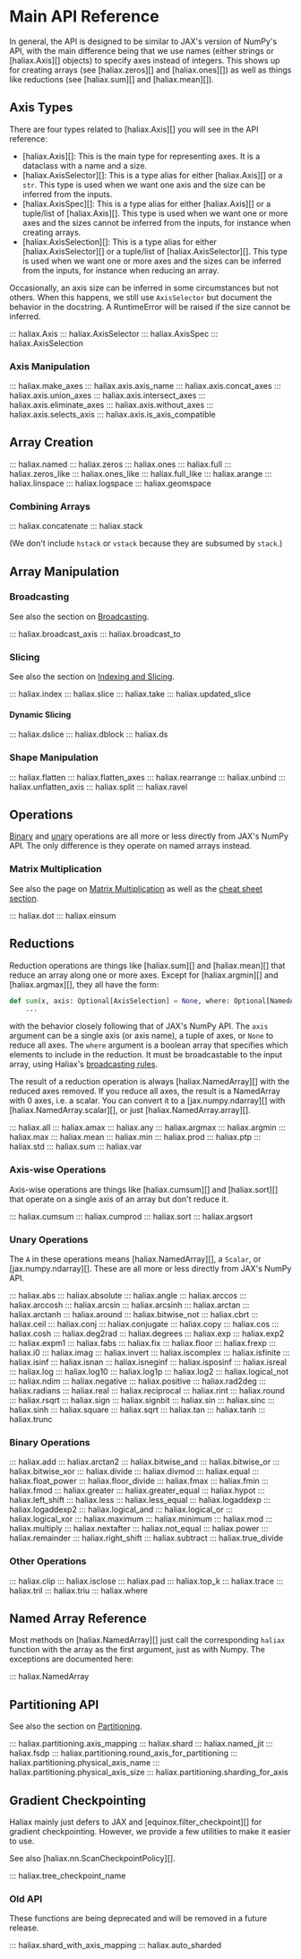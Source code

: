 # Main API Reference
In general, the API is designed to be similar to JAX's version of NumPy's API, with the main difference being
that we use names (either strings or [haliax.Axis][] objects) to specify axes instead of integers. This shows up for creating
arrays (see [haliax.zeros][] and [haliax.ones][]) as well as things like reductions (see [haliax.sum][] and
[haliax.mean][]).

## Axis Types

There are four types related to [haliax.Axis][] you will see in the API reference:

* [haliax.Axis][]: This is the main type for representing axes. It is a dataclass with a name and a size.
* [haliax.AxisSelector][]: This is a type alias for either [haliax.Axis][] or a `str`. This type is used when we want
  one axis and the size can be inferred from the inputs.
* [haliax.AxisSpec][]: This is a type alias for either [haliax.Axis][] or a tuple/list of [haliax.Axis][]. This type is
  used when we want one or more axes and the sizes cannot be inferred from the inputs, for instance when creating arrays.
* [haliax.AxisSelection][]: This is a type alias for either [haliax.AxisSelector][] or a tuple/list of [haliax.AxisSelector][].
    This type is used when we want one or more axes and the sizes can be inferred from the inputs, for instance when
    reducing an array.

Occasionally, an axis size can be inferred in some circumstances but not others. When this happens, we still use
`AxisSelector` but document the behavior in the docstring. A RuntimeError will be raised if the size cannot be inferred.

::: haliax.Axis
::: haliax.AxisSelector
::: haliax.AxisSpec
::: haliax.AxisSelection

### Axis Manipulation

::: haliax.make_axes
::: haliax.axis.axis_name
::: haliax.axis.concat_axes
::: haliax.axis.union_axes
::: haliax.axis.intersect_axes
::: haliax.axis.eliminate_axes
::: haliax.axis.without_axes
::: haliax.axis.selects_axis
::: haliax.axis.is_axis_compatible


## Array Creation
::: haliax.named
::: haliax.zeros
::: haliax.ones
::: haliax.full
::: haliax.zeros_like
::: haliax.ones_like
::: haliax.full_like
::: haliax.arange
::: haliax.linspace
::: haliax.logspace
::: haliax.geomspace


### Combining Arrays


::: haliax.concatenate
::: haliax.stack

(We don't include `hstack` or `vstack` because they are subsumed by `stack`.)

## Array Manipulation

### Broadcasting

See also the section on [Broadcasting](broadcasting.md).

::: haliax.broadcast_axis
::: haliax.broadcast_to

### Slicing

See also the section on [Indexing and Slicing](indexing.md).

::: haliax.index
::: haliax.slice
::: haliax.take
::: haliax.updated_slice

#### Dynamic Slicing

::: haliax.dslice
::: haliax.dblock
::: haliax.ds

### Shape Manipulation

::: haliax.flatten
::: haliax.flatten_axes
::: haliax.rearrange
::: haliax.unbind
::: haliax.unflatten_axis
::: haliax.split
::: haliax.ravel


## Operations

[Binary](#binary-operations) and [unary](#unary-operations) operations are all more or less directly from JAX's NumPy API.
The only difference is they operate on named arrays instead.

### Matrix Multiplication

See also the page on [Matrix Multiplication](matmul.md) as well as the [cheat sheet section](cheatsheet.md#matrix-multiplication).

::: haliax.dot
::: haliax.einsum

## Reductions

Reduction operations are things like [haliax.sum][] and [haliax.mean][] that reduce an array along one or more axes.
Except for [haliax.argmin][] and [haliax.argmax][], they all have the form:

```python
def sum(x, axis: Optional[AxisSelection] = None, where: Optional[NamedArray] = None) -> haliax.NamedArray:
    ...
```

with the behavior closely following that of JAX's NumPy API. The `axis` argument can
be a single axis (or axis name), a tuple of axes, or `None` to reduce all axes. The `where` argument is a boolean array
that specifies which elements to include in the reduction. It must be broadcastable to the input array, using
Haliax's [broadcasting rules](broadcasting.md).

The result of a reduction operation is always [haliax.NamedArray][] with the reduced axes removed.
If you reduce all axes, the result is a NamedArray with 0 axes, i.e. a scalar.
You can convert it to a [jax.numpy.ndarray][] with [haliax.NamedArray.scalar][], or just [haliax.NamedArray.array][].

::: haliax.all
::: haliax.amax
::: haliax.any
::: haliax.argmax
::: haliax.argmin
::: haliax.max
::: haliax.mean
::: haliax.min
::: haliax.prod
::: haliax.ptp
::: haliax.std
::: haliax.sum
::: haliax.var

### Axis-wise Operations
Axis-wise operations are things like [haliax.cumsum][] and [haliax.sort][] that operate on a single axis of an array but
don't reduce it.

::: haliax.cumsum
::: haliax.cumprod
::: haliax.sort
::: haliax.argsort

### Unary Operations

The `A` in these operations means [haliax.NamedArray][], a `Scalar`, or [jax.numpy.ndarray][].
These are all more or less directly from JAX's NumPy API.

::: haliax.abs
::: haliax.absolute
::: haliax.angle
::: haliax.arccos
::: haliax.arccosh
::: haliax.arcsin
::: haliax.arcsinh
::: haliax.arctan
::: haliax.arctanh
::: haliax.around
::: haliax.bitwise_not
::: haliax.cbrt
::: haliax.ceil
::: haliax.conj
::: haliax.conjugate
::: haliax.copy
::: haliax.cos
::: haliax.cosh
::: haliax.deg2rad
::: haliax.degrees
::: haliax.exp
::: haliax.exp2
::: haliax.expm1
::: haliax.fabs
::: haliax.fix
::: haliax.floor
::: haliax.frexp
::: haliax.i0
::: haliax.imag
::: haliax.invert
::: haliax.iscomplex
::: haliax.isfinite
::: haliax.isinf
::: haliax.isnan
::: haliax.isneginf
::: haliax.isposinf
::: haliax.isreal
::: haliax.log
::: haliax.log10
::: haliax.log1p
::: haliax.log2
::: haliax.logical_not
::: haliax.ndim
::: haliax.negative
::: haliax.positive
::: haliax.rad2deg
::: haliax.radians
::: haliax.real
::: haliax.reciprocal
::: haliax.rint
::: haliax.round
::: haliax.rsqrt
::: haliax.sign
::: haliax.signbit
::: haliax.sin
::: haliax.sinc
::: haliax.sinh
::: haliax.square
::: haliax.sqrt
::: haliax.tan
::: haliax.tanh
::: haliax.trunc

### Binary Operations
::: haliax.add
::: haliax.arctan2
::: haliax.bitwise_and
::: haliax.bitwise_or
::: haliax.bitwise_xor
::: haliax.divide
::: haliax.divmod
::: haliax.equal
::: haliax.float_power
::: haliax.floor_divide
::: haliax.fmax
::: haliax.fmin
::: haliax.fmod
::: haliax.greater
::: haliax.greater_equal
::: haliax.hypot
::: haliax.left_shift
::: haliax.less
::: haliax.less_equal
::: haliax.logaddexp
::: haliax.logaddexp2
::: haliax.logical_and
::: haliax.logical_or
::: haliax.logical_xor
::: haliax.maximum
::: haliax.minimum
::: haliax.mod
::: haliax.multiply
::: haliax.nextafter
::: haliax.not_equal
::: haliax.power
::: haliax.remainder
::: haliax.right_shift
::: haliax.subtract
::: haliax.true_divide

### Other Operations

::: haliax.clip
::: haliax.isclose
::: haliax.pad
::: haliax.top_k
::: haliax.trace
::: haliax.tril
::: haliax.triu
::: haliax.where



## Named Array Reference

Most methods on [haliax.NamedArray][] just call the corresponding `haliax` function with the array as the first argument,
just as with Numpy.
The exceptions are documented here:

::: haliax.NamedArray


## Partitioning API

See also the section on [Partitioning](partitioning.md).

::: haliax.partitioning.axis_mapping
::: haliax.shard
::: haliax.named_jit
::: haliax.fsdp
::: haliax.partitioning.round_axis_for_partitioning
::: haliax.partitioning.physical_axis_name
::: haliax.partitioning.physical_axis_size
::: haliax.partitioning.sharding_for_axis


## Gradient Checkpointing

Haliax mainly just defers to JAX and [equinox.filter_checkpoint][] for gradient checkpointing. However,
we provide a few utilities to make it easier to use.

See also [haliax.nn.ScanCheckpointPolicy][].

::: haliax.tree_checkpoint_name

### Old API

These functions are being deprecated and will be removed in a future release.

::: haliax.shard_with_axis_mapping
::: haliax.auto_sharded

